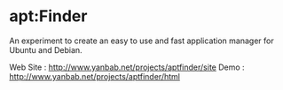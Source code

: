 apt:Finder
=========

An experiment to create an easy to use and fast application manager for Ubuntu and Debian.

Web Site : http://www.yanbab.net/projects/aptfinder/site
Demo : http://www.yanbab.net/projects/aptfinder/html
